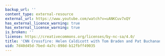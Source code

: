 ```yaml
---
backup_url: ''
content_type: external-resource
external_url: https://www.youtube.com/watch?v=uANKCuv7xQY
has_external_licence_warning: true
has_external_license_warning: true
is_broken: ''
license: https://creativecommons.org/licenses/by-nc-sa/4.0/
title: 'CNN Crossfire: Helen Caldicott with Tom Braden and Pat Buchanan, Part 1'
uid: 7d40d45d-7bed-4a7c-898d-b12fbff49035
---
```

